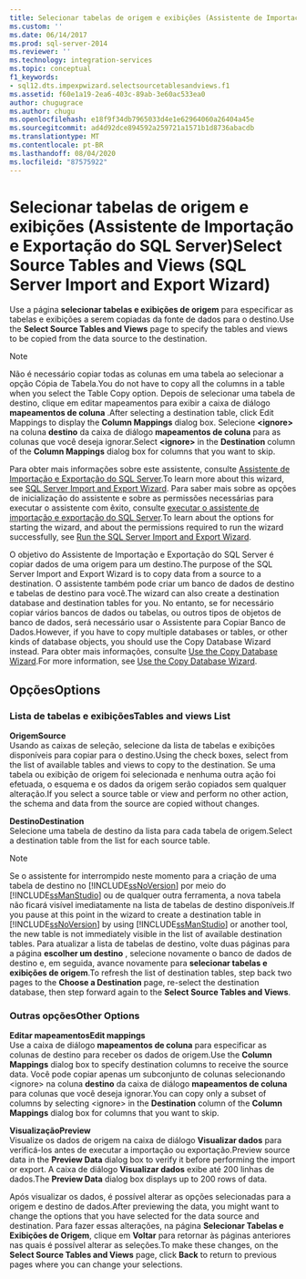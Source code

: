```yaml
---
title: Selecionar tabelas de origem e exibições (Assistente de Importação e Exportação do SQL Server) | Microsoft Docs
ms.custom: ''
ms.date: 06/14/2017
ms.prod: sql-server-2014
ms.reviewer: ''
ms.technology: integration-services
ms.topic: conceptual
f1_keywords:
- sql12.dts.impexpwizard.selectsourcetablesandviews.f1
ms.assetid: f60e1a19-2ea6-403c-89ab-3e60ac533ea0
author: chugugrace
ms.author: chugu
ms.openlocfilehash: e18f9f34db7965033d4e1e62964060a26404a45e
ms.sourcegitcommit: ad4d92dce894592a259721a1571b1d8736abacdb
ms.translationtype: MT
ms.contentlocale: pt-BR
ms.lasthandoff: 08/04/2020
ms.locfileid: "87575922"
---
```

# <a name="select-source-tables-and-views-sql-server-import-and-export-wizard"></a><span data-ttu-id="6ecb3-102">Selecionar tabelas de origem e exibições (Assistente de Importação e Exportação do SQL Server)</span><span class="sxs-lookup"><span data-stu-id="6ecb3-102">Select Source Tables and Views (SQL Server Import and Export Wizard)</span></span>
  <span data-ttu-id="6ecb3-103">Use a página **selecionar tabelas e exibições de origem** para especificar as tabelas e exibições a serem copiadas da fonte de dados para o destino.</span><span class="sxs-lookup"><span data-stu-id="6ecb3-103">Use the **Select Source Tables and Views** page to specify the tables and views to be copied from the data source to the destination.</span></span>  
  
> [!NOTE]  
>  <span data-ttu-id="6ecb3-104">Não é necessário copiar todas as colunas em uma tabela ao selecionar a opção Cópia de Tabela.</span><span class="sxs-lookup"><span data-stu-id="6ecb3-104">You do not have to copy all the columns in a table when you select the Table Copy option.</span></span> <span data-ttu-id="6ecb3-105">Depois de selecionar uma tabela de destino, clique em editar mapeamentos para exibir a caixa de diálogo **mapeamentos de coluna** .</span><span class="sxs-lookup"><span data-stu-id="6ecb3-105">After selecting a destination table, click Edit Mappings to display the **Column Mappings** dialog box.</span></span> <span data-ttu-id="6ecb3-106">Selecione **\<ignore>** na coluna **destino** da caixa de diálogo **mapeamentos de coluna** para as colunas que você deseja ignorar.</span><span class="sxs-lookup"><span data-stu-id="6ecb3-106">Select **\<ignore>** in the **Destination** column of the **Column Mappings** dialog box for columns that you want to skip.</span></span>  
  
 <span data-ttu-id="6ecb3-107">Para obter mais informações sobre este assistente, consulte [Assistente de Importação e Exportação do SQL Server](import-and-export-data-with-the-sql-server-import-and-export-wizard.md).</span><span class="sxs-lookup"><span data-stu-id="6ecb3-107">To learn more about this wizard, see [SQL Server Import and Export Wizard](import-and-export-data-with-the-sql-server-import-and-export-wizard.md).</span></span> <span data-ttu-id="6ecb3-108">Para saber mais sobre as opções de inicialização do assistente e sobre as permissões necessárias para executar o assistente com êxito, consulte [executar o assistente de importação e exportação do SQL Server](start-the-sql-server-import-and-export-wizard.md).</span><span class="sxs-lookup"><span data-stu-id="6ecb3-108">To learn about the options for starting the wizard, and about the permissions required to run the wizard successfully, see [Run the SQL Server Import and Export Wizard](start-the-sql-server-import-and-export-wizard.md).</span></span>  
  
 <span data-ttu-id="6ecb3-109">O objetivo do Assistente de Importação e Exportação do SQL Server é copiar dados de uma origem para um destino.</span><span class="sxs-lookup"><span data-stu-id="6ecb3-109">The purpose of the SQL Server Import and Export Wizard is to copy data from a source to a destination.</span></span> <span data-ttu-id="6ecb3-110">O assistente também pode criar um banco de dados de destino e tabelas de destino para você.</span><span class="sxs-lookup"><span data-stu-id="6ecb3-110">The wizard can also create a destination database and destination tables for you.</span></span> <span data-ttu-id="6ecb3-111">No entanto, se for necessário copiar vários bancos de dados ou tabelas, ou outros tipos de objetos de banco de dados, será necessário usar o Assistente para Copiar Banco de Dados.</span><span class="sxs-lookup"><span data-stu-id="6ecb3-111">However, if you have to copy multiple databases or tables, or other kinds of database objects, you should use the Copy Database Wizard instead.</span></span> <span data-ttu-id="6ecb3-112">Para obter mais informações, consulte [Use the Copy Database Wizard](../../relational-databases/databases/use-the-copy-database-wizard.md).</span><span class="sxs-lookup"><span data-stu-id="6ecb3-112">For more information, see [Use the Copy Database Wizard](../../relational-databases/databases/use-the-copy-database-wizard.md).</span></span>  
  
## <a name="options"></a><span data-ttu-id="6ecb3-113">Opções</span><span class="sxs-lookup"><span data-stu-id="6ecb3-113">Options</span></span>  
  
### <a name="tables-and-views-list"></a><span data-ttu-id="6ecb3-114">Lista de tabelas e exibições</span><span class="sxs-lookup"><span data-stu-id="6ecb3-114">Tables and views List</span></span>  
 <span data-ttu-id="6ecb3-115">**Origem**</span><span class="sxs-lookup"><span data-stu-id="6ecb3-115">**Source**</span></span>  
 <span data-ttu-id="6ecb3-116">Usando as caixas de seleção, selecione da lista de tabelas e exibições disponíveis para copiar para o destino.</span><span class="sxs-lookup"><span data-stu-id="6ecb3-116">Using the check boxes, select from the list of available tables and views to copy to the destination.</span></span> <span data-ttu-id="6ecb3-117">Se uma tabela ou exibição de origem foi selecionada e nenhuma outra ação foi efetuada, o esquema e os dados da origem serão copiados sem qualquer alteração.</span><span class="sxs-lookup"><span data-stu-id="6ecb3-117">If you select a source table or view and perform no other action, the schema and data from the source are copied without changes.</span></span>  
  
 <span data-ttu-id="6ecb3-118">**Destino**</span><span class="sxs-lookup"><span data-stu-id="6ecb3-118">**Destination**</span></span>  
 <span data-ttu-id="6ecb3-119">Selecione uma tabela de destino da lista para cada tabela de origem.</span><span class="sxs-lookup"><span data-stu-id="6ecb3-119">Select a destination table from the list for each source table.</span></span>  
  
> [!NOTE]  
>  <span data-ttu-id="6ecb3-120">Se o assistente for interrompido neste momento para a criação de uma tabela de destino no [!INCLUDE[ssNoVersion](../../includes/ssnoversion-md.md)] por meio do [!INCLUDE[ssManStudio](../../includes/ssmanstudio-md.md)] ou de qualquer outra ferramenta, a nova tabela não ficará visível imediatamente na lista de tabelas de destino disponíveis.</span><span class="sxs-lookup"><span data-stu-id="6ecb3-120">If you pause at this point in the wizard to create a destination table in [!INCLUDE[ssNoVersion](../../includes/ssnoversion-md.md)] by using [!INCLUDE[ssManStudio](../../includes/ssmanstudio-md.md)] or another tool, the new table is not immediately visible in the list of available destination tables.</span></span> <span data-ttu-id="6ecb3-121">Para atualizar a lista de tabelas de destino, volte duas páginas para a página **escolher um destino** , selecione novamente o banco de dados de destino e, em seguida, avance novamente para **selecionar tabelas e exibições de origem**.</span><span class="sxs-lookup"><span data-stu-id="6ecb3-121">To refresh the list of destination tables, step back two pages to the **Choose a Destination** page, re-select the destination database, then step forward again to the **Select Source Tables and Views**.</span></span>  
  
### <a name="other-options"></a><span data-ttu-id="6ecb3-122">Outras opções</span><span class="sxs-lookup"><span data-stu-id="6ecb3-122">Other Options</span></span>  
 <span data-ttu-id="6ecb3-123">**Editar mapeamentos**</span><span class="sxs-lookup"><span data-stu-id="6ecb3-123">**Edit mappings**</span></span>  
 <span data-ttu-id="6ecb3-124">Use a caixa de diálogo **mapeamentos de coluna** para especificar as colunas de destino para receber os dados de origem.</span><span class="sxs-lookup"><span data-stu-id="6ecb3-124">Use the **Column Mappings** dialog box to specify destination columns to receive the source data.</span></span> <span data-ttu-id="6ecb3-125">Você pode copiar apenas um subconjunto de colunas selecionando \<ignore> na coluna **destino** da caixa de diálogo **mapeamentos de coluna** para colunas que você deseja ignorar.</span><span class="sxs-lookup"><span data-stu-id="6ecb3-125">You can copy only a subset of columns by selecting \<ignore> in the **Destination** column of the **Column Mappings** dialog box for columns that you want to skip.</span></span>  
  
 <span data-ttu-id="6ecb3-126">**Visualização**</span><span class="sxs-lookup"><span data-stu-id="6ecb3-126">**Preview**</span></span>  
 <span data-ttu-id="6ecb3-127">Visualize os dados de origem na caixa de diálogo **Visualizar dados** para verificá-los antes de executar a importação ou exportação.</span><span class="sxs-lookup"><span data-stu-id="6ecb3-127">Preview source data in the **Preview Data** dialog box to verify it before performing the import or export.</span></span> <span data-ttu-id="6ecb3-128">A caixa de diálogo **Visualizar dados** exibe até 200 linhas de dados.</span><span class="sxs-lookup"><span data-stu-id="6ecb3-128">The **Preview Data** dialog box displays up to 200 rows of data.</span></span>  
  
 <span data-ttu-id="6ecb3-129">Após visualizar os dados, é possível alterar as opções selecionadas para a origem e destino de dados.</span><span class="sxs-lookup"><span data-stu-id="6ecb3-129">After previewing the data, you might want to change the options that you have selected for the data source and destination.</span></span> <span data-ttu-id="6ecb3-130">Para fazer essas alterações, na página **Selecionar Tabelas e Exibições de Origem**, clique em **Voltar** para retornar às páginas anteriores nas quais é possível alterar as seleções.</span><span class="sxs-lookup"><span data-stu-id="6ecb3-130">To make these changes, on the **Select Source Tables and Views** page, click **Back** to return to previous pages where you can change your selections.</span></span>  
  
  
